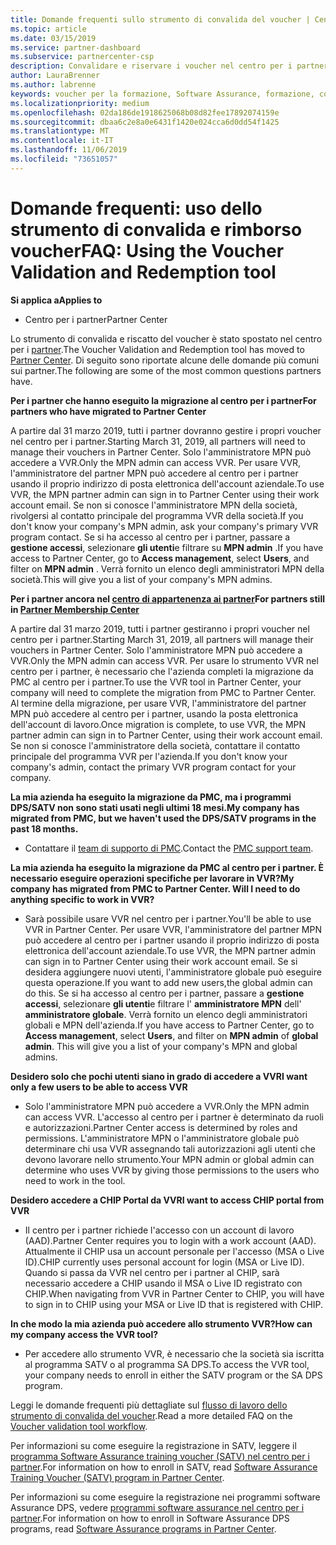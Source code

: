 ```yaml
---
title: Domande frequenti sullo strumento di convalida del voucher | Centro per i partner
ms.topic: article
ms.date: 03/15/2019
ms.service: partner-dashboard
ms.subservice: partnercenter-csp
description: Convalidare e riservare i voucher nel centro per i partner
author: LauraBrenner
ms.author: labrenne
keywords: voucher per la formazione, Software Assurance, formazione, convalidare i voucher, riservare un voucher
ms.localizationpriority: medium
ms.openlocfilehash: 02da186de1918625068b08d82fee17892074159e
ms.sourcegitcommit: dbaa6c2e8a0e6431f1420e024cca6d0dd54f1425
ms.translationtype: MT
ms.contentlocale: it-IT
ms.lasthandoff: 11/06/2019
ms.locfileid: "73651057"
---
```

# <a name="faq-using-the-voucher-validation-and-redemption-tool"></a><span data-ttu-id="22200-104">Domande frequenti: uso dello strumento di convalida e rimborso voucher</span><span class="sxs-lookup"><span data-stu-id="22200-104">FAQ: Using the Voucher Validation and Redemption tool</span></span> 

<span data-ttu-id="22200-105">**Si applica a**</span><span class="sxs-lookup"><span data-stu-id="22200-105">**Applies to**</span></span>

- <span data-ttu-id="22200-106">Centro per i partner</span><span class="sxs-lookup"><span data-stu-id="22200-106">Partner Center</span></span>

<span data-ttu-id="22200-107">Lo strumento di convalida e riscatto del voucher è stato spostato nel centro per i [partner](https://partner.microsoft.com/pcv/dashboard/overview).</span><span class="sxs-lookup"><span data-stu-id="22200-107">The Voucher Validation and Redemption tool has moved to [Partner Center](https://partner.microsoft.com/pcv/dashboard/overview).</span></span> <span data-ttu-id="22200-108">Di seguito sono riportate alcune delle domande più comuni sui partner.</span><span class="sxs-lookup"><span data-stu-id="22200-108">The following are some of the most common questions partners have.</span></span> 

<span data-ttu-id="22200-109">**Per i partner che hanno eseguito la migrazione al centro per i partner**</span><span class="sxs-lookup"><span data-stu-id="22200-109">**For partners who have migrated to Partner Center**</span></span>

 <span data-ttu-id="22200-110">A partire dal 31 marzo 2019, tutti i partner dovranno gestire i propri voucher nel centro per i partner.</span><span class="sxs-lookup"><span data-stu-id="22200-110">Starting March 31, 2019, all partners will need to manage their vouchers in Partner Center.</span></span> <span data-ttu-id="22200-111">Solo l'amministratore MPN può accedere a VVR.</span><span class="sxs-lookup"><span data-stu-id="22200-111">Only the MPN admin can access VVR.</span></span> <span data-ttu-id="22200-112">Per usare VVR, l'amministratore del partner MPN può accedere al centro per i partner usando il proprio indirizzo di posta elettronica dell'account aziendale.</span><span class="sxs-lookup"><span data-stu-id="22200-112">To use VVR, the MPN partner admin can sign in to Partner Center using their work account email.</span></span> <span data-ttu-id="22200-113">Se non si conosce l'amministratore MPN della società, rivolgersi al contatto principale del programma VVR della società.</span><span class="sxs-lookup"><span data-stu-id="22200-113">If you don't know your company's MPN admin, ask your company's primary VVR program contact.</span></span>  <span data-ttu-id="22200-114">Se si ha accesso al centro per i partner, passare a **gestione accessi**, selezionare **gli utenti**e filtrare su **MPN admin** .</span><span class="sxs-lookup"><span data-stu-id="22200-114">If you have access to Partner Center, go to **Access management**, select **Users**, and filter on **MPN admin** .</span></span> <span data-ttu-id="22200-115">Verrà fornito un elenco degli amministratori MPN della società.</span><span class="sxs-lookup"><span data-stu-id="22200-115">This will give you a list of your company's MPN admins.</span></span>  

<span data-ttu-id="22200-116">**Per i partner ancora nel [centro di appartenenza ai partner](https://partner.microsoft.com/)**</span><span class="sxs-lookup"><span data-stu-id="22200-116">**For partners still in [Partner Membership Center](https://partner.microsoft.com/)**</span></span>

<span data-ttu-id="22200-117">A partire dal 31 marzo 2019, tutti i partner gestiranno i propri voucher nel centro per i partner.</span><span class="sxs-lookup"><span data-stu-id="22200-117">Starting March 31, 2019, all partners will manage their vouchers in Partner Center.</span></span> <span data-ttu-id="22200-118">Solo l'amministratore MPN può accedere a VVR.</span><span class="sxs-lookup"><span data-stu-id="22200-118">Only the MPN admin can access VVR.</span></span> <span data-ttu-id="22200-119">Per usare lo strumento VVR nel centro per i partner, è necessario che l'azienda completi la migrazione da PMC al centro per i partner.</span><span class="sxs-lookup"><span data-stu-id="22200-119">To use the VVR tool in Partner Center, your company will need to complete the migration from PMC to Partner Center.</span></span> <span data-ttu-id="22200-120">Al termine della migrazione, per usare VVR, l'amministratore del partner MPN può accedere al centro per i partner, usando la posta elettronica dell'account di lavoro.</span><span class="sxs-lookup"><span data-stu-id="22200-120">Once migration is complete, to use VVR, the MPN partner admin can sign in to Partner Center, using their work account email.</span></span> <span data-ttu-id="22200-121">Se non si conosce l'amministratore della società, contattare il contatto principale del programma VVR per l'azienda.</span><span class="sxs-lookup"><span data-stu-id="22200-121">If you don't know your company's admin, contact the primary VVR program contact for your company.</span></span>  


<span data-ttu-id="22200-122">**La mia azienda ha eseguito la migrazione da PMC, ma i programmi DPS/SATV non sono stati usati negli ultimi 18 mesi.**</span><span class="sxs-lookup"><span data-stu-id="22200-122">**My company has migrated from PMC, but we haven't used the DPS/SATV programs in the past 18 months.**</span></span>

- <span data-ttu-id="22200-123">Contattare il [team di supporto di PMC](mailto:proghelp@microsoft.com).</span><span class="sxs-lookup"><span data-stu-id="22200-123">Contact the [PMC support team](mailto:proghelp@microsoft.com).</span></span> 


<span data-ttu-id="22200-124">**La mia azienda ha eseguito la migrazione da PMC al centro per i partner. È necessario eseguire operazioni specifiche per lavorare in VVR?**</span><span class="sxs-lookup"><span data-stu-id="22200-124">**My company has migrated from PMC to Partner Center. Will I need to do anything specific to work in VVR?**</span></span> 

- <span data-ttu-id="22200-125">Sarà possibile usare VVR nel centro per i partner.</span><span class="sxs-lookup"><span data-stu-id="22200-125">You'll be able to use VVR in Partner Center.</span></span>  <span data-ttu-id="22200-126">Per usare VVR, l'amministratore del partner MPN può accedere al centro per i partner usando il proprio indirizzo di posta elettronica dell'account aziendale.</span><span class="sxs-lookup"><span data-stu-id="22200-126">To use VVR, the MPN partner admin can sign in to Partner Center using their work account email.</span></span> <span data-ttu-id="22200-127">Se si desidera aggiungere nuovi utenti, l'amministratore globale può eseguire questa operazione.</span><span class="sxs-lookup"><span data-stu-id="22200-127">If you want to add new users,the global admin can do this.</span></span> <span data-ttu-id="22200-128">Se si ha accesso al centro per i partner, passare a **gestione accessi**, selezionare **gli utenti**e filtrare l' **amministratore MPN** dell' **amministratore globale**. Verrà fornito un elenco degli amministratori globali e MPN dell'azienda.</span><span class="sxs-lookup"><span data-stu-id="22200-128">If you have access to Partner Center, go to **Access management**, select **Users**, and filter on **MPN admin** of **global admin**. This will give you a list of your company's MPN and global admins.</span></span>  

<span data-ttu-id="22200-129">**Desidero solo che pochi utenti siano in grado di accedere a VVR**</span><span class="sxs-lookup"><span data-stu-id="22200-129">**I want only a few users to be able to access VVR**</span></span>

- <span data-ttu-id="22200-130">Solo l'amministratore MPN può accedere a VVR.</span><span class="sxs-lookup"><span data-stu-id="22200-130">Only the MPN admin can access VVR.</span></span> <span data-ttu-id="22200-131">L'accesso al centro per i partner è determinato da ruoli e autorizzazioni.</span><span class="sxs-lookup"><span data-stu-id="22200-131">Partner Center access is determined by roles and permissions.</span></span> <span data-ttu-id="22200-132">L'amministratore MPN o l'amministratore globale può determinare chi usa VVR assegnando tali autorizzazioni agli utenti che devono lavorare nello strumento.</span><span class="sxs-lookup"><span data-stu-id="22200-132">Your MPN admin or global admin can determine who uses VVR by giving those permissions to the users who need to work in the tool.</span></span>

<span data-ttu-id="22200-133">**Desidero accedere a CHIP Portal da VVR**</span><span class="sxs-lookup"><span data-stu-id="22200-133">**I want to access CHIP portal from VVR**</span></span>

- <span data-ttu-id="22200-134">Il centro per i partner richiede l'accesso con un account di lavoro (AAD).</span><span class="sxs-lookup"><span data-stu-id="22200-134">Partner Center requires you to login with a work account (AAD).</span></span>  <span data-ttu-id="22200-135">Attualmente il CHIP usa un account personale per l'accesso (MSA o Live ID).</span><span class="sxs-lookup"><span data-stu-id="22200-135">CHIP currently uses personal account for login (MSA or Live ID).</span></span>  <span data-ttu-id="22200-136">Quando si passa da VVR nel centro per i partner al CHIP, sarà necessario accedere a CHIP usando il MSA o Live ID registrato con CHIP.</span><span class="sxs-lookup"><span data-stu-id="22200-136">When navigating from VVR in Partner Center to CHIP, you will have to sign in to CHIP using your MSA or Live ID that is registered with CHIP.</span></span>

<span data-ttu-id="22200-137">**In che modo la mia azienda può accedere allo strumento VVR?**</span><span class="sxs-lookup"><span data-stu-id="22200-137">**How can my company access the VVR tool?**</span></span>

- <span data-ttu-id="22200-138">Per accedere allo strumento VVR, è necessario che la società sia iscritta al programma SATV o al programma SA DPS.</span><span class="sxs-lookup"><span data-stu-id="22200-138">To access the VVR tool, your company needs to enroll in either the SATV program or the SA DPS program.</span></span>

<span data-ttu-id="22200-139">Leggi le domande frequenti più dettagliate sul [flusso di lavoro dello strumento di convalida del voucher](https://query.prod.cms.rt.microsoft.com/cms/api/am/binary/RE3kz5o).</span><span class="sxs-lookup"><span data-stu-id="22200-139">Read a more detailed FAQ on the [Voucher validation tool workflow](https://query.prod.cms.rt.microsoft.com/cms/api/am/binary/RE3kz5o).</span></span>

<span data-ttu-id="22200-140">Per informazioni su come eseguire la registrazione in SATV, leggere il [programma Software Assurance training voucher (SATV) nel centro per i partner](software-assurance-satv.md).</span><span class="sxs-lookup"><span data-stu-id="22200-140">For information on how to enroll in SATV, read [Software Assurance Training Voucher (SATV) program in Partner Center](software-assurance-satv.md).</span></span>

<span data-ttu-id="22200-141">Per informazioni su come eseguire la registrazione nei programmi software Assurance DPS, vedere [programmi software assurance nel centro per i partner](software-assurance-dps.md).</span><span class="sxs-lookup"><span data-stu-id="22200-141">For information on how to enroll in Software Assurance DPS programs, read [Software Assurance programs in Partner Center](software-assurance-dps.md).</span></span>
